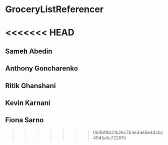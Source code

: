 # GroceryListReferencer
<<<<<<< HEAD
=======
## Sameh Abedin
## Anthony Goncharenko
## Ritik Ghanshani
## Kevin Karnani
## Fiona Sarno
>>>>>>> 093bf8b21b2ec7b6e36e5e4dcbc4945a1c722915
